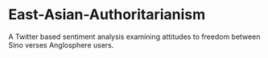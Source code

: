 # East-Asian-Authoritarianism
A Twitter based sentiment analysis examining attitudes to freedom between Sino verses Anglosphere users. 
